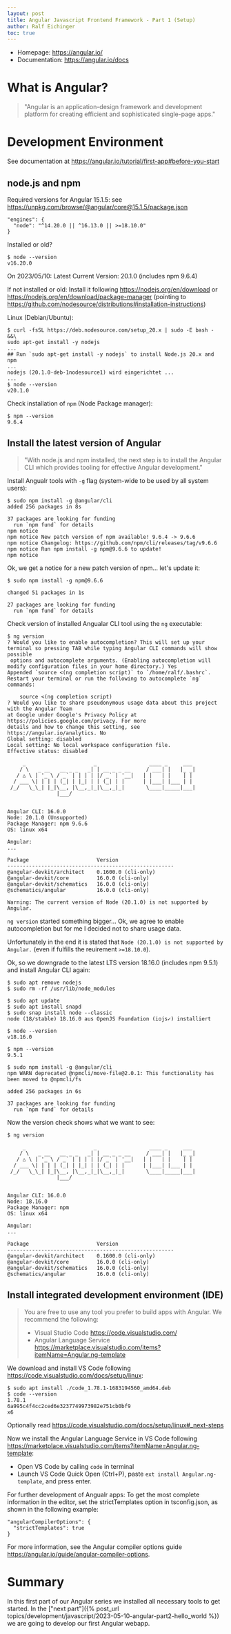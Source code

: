 ```yaml
---
layout: post
title: Angular Javascript Frontend Framework - Part 1 (Setup)
author: Ralf Eichinger
toc: true
---
```


* Homepage: <https://angular.io/>
* Documentation: <https://angular.io/docs>

# What is Angular?

> "Angular is an application-design framework and development platform for creating efficient and sophisticated single-page apps."

# Development Environment

See documentation at <https://angular.io/tutorial/first-app#before-you-start>

## node.js and npm

Required versions for Angular 15.1.5: see <https://unpkg.com/browse/@angular/core@15.1.5/package.json>

```
"engines": {
  "node": "^14.20.0 || ^16.13.0 || >=18.10.0"
}
```

Installed or old?

```
$ node --version
v16.20.0
```

On 2023/05/10: Latest Current Version: 20.1.0 (includes npm 9.6.4)

If not installed or old: Install it following <https://nodejs.org/en/download> or <https://nodejs.org/en/download/package-manager> (pointing to <https://github.com/nodesource/distributions#installation-instructions>)

Linux (Debian/Ubuntu):

```
$ curl -fsSL https://deb.nodesource.com/setup_20.x | sudo -E bash - &&\
sudo apt-get install -y nodejs
...
## Run `sudo apt-get install -y nodejs` to install Node.js 20.x and npm
...
nodejs (20.1.0-deb-1nodesource1) wird eingerichtet ...
...
$ node --version
v20.1.0
```

Check installation of `npm` (Node Package manager):

```
$ npm --version
9.6.4
```

## Install the latest version of Angular

> "With node.js and npm installed, the next step is to install the Angular CLI which provides tooling for effective Angular development."

Install Angualr tools with `-g` flag (system-wide to be used by all system users):

```
$ sudo npm install -g @angular/cli
added 256 packages in 8s

37 packages are looking for funding
  run `npm fund` for details
npm notice 
npm notice New patch version of npm available! 9.6.4 -> 9.6.6
npm notice Changelog: https://github.com/npm/cli/releases/tag/v9.6.6
npm notice Run npm install -g npm@9.6.6 to update!
npm notice
```

Ok, we get a notice for a new patch version of npm... let's update it:

```
$ sudo npm install -g npm@9.6.6

changed 51 packages in 1s

27 packages are looking for funding
  run `npm fund` for details
```

Check version of installed Angualar CLI tool using the `ng` executable:

```
$ ng version
? Would you like to enable autocompletion? This will set up your terminal so pressing TAB while typing Angular CLI commands will show possible
 options and autocomplete arguments. (Enabling autocompletion will modify configuration files in your home directory.) Yes
Appended `source <(ng completion script)` to `/home/ralf/.bashrc`. Restart your terminal or run the following to autocomplete `ng` commands:

    source <(ng completion script)
? Would you like to share pseudonymous usage data about this project with the Angular Team
at Google under Google's Privacy Policy at https://policies.google.com/privacy. For more
details and how to change this setting, see https://angular.io/analytics. No
Global setting: disabled
Local setting: No local workspace configuration file.
Effective status: disabled

     _                      _                 ____ _     ___
    / \   _ __   __ _ _   _| | __ _ _ __     / ___| |   |_ _|
   / △ \ | '_ \ / _` | | | | |/ _` | '__|   | |   | |    | |
  / ___ \| | | | (_| | |_| | | (_| | |      | |___| |___ | |
 /_/   \_\_| |_|\__, |\__,_|_|\__,_|_|       \____|_____|___|
                |___/
    

Angular CLI: 16.0.0
Node: 20.1.0 (Unsupported)
Package Manager: npm 9.6.6
OS: linux x64

Angular: 
... 

Package                      Version
------------------------------------------------------
@angular-devkit/architect    0.1600.0 (cli-only)
@angular-devkit/core         16.0.0 (cli-only)
@angular-devkit/schematics   16.0.0 (cli-only)
@schematics/angular          16.0.0 (cli-only)
    
Warning: The current version of Node (20.1.0) is not supported by Angular.
```

`ng version` started something bigger... Ok, we agree to enable autocompletion but for me I decided not to share usage data.

Unfortunately in the end it is stated that `Node (20.1.0) is not supported by Angular.` (even if fulfills the reuirement `>=18.10.0`).

Ok, so we downgrade to the latest LTS version 18.16.0 (includes npm 9.5.1) and install Angular CLI again:

```
$ sudo apt remove nodejs
$ sudo rm -rf /usr/lib/node_modules

$ sudo apt update
$ sudo apt install snapd
$ sudo snap install node --classic
node (18/stable) 18.16.0 aus OpenJS Foundation (iojs✓) installiert

$ node --version
v18.16.0

$ npm --version
9.5.1

$ sudo npm install -g @angular/cli
npm WARN deprecated @npmcli/move-file@2.0.1: This functionality has been moved to @npmcli/fs

added 256 packages in 6s

37 packages are looking for funding
  run `npm fund` for details

```

Now the version check shows what we want to see:

```
$ ng version

     _                      _                 ____ _     ___
    / \   _ __   __ _ _   _| | __ _ _ __     / ___| |   |_ _|
   / △ \ | '_ \ / _` | | | | |/ _` | '__|   | |   | |    | |
  / ___ \| | | | (_| | |_| | | (_| | |      | |___| |___ | |
 /_/   \_\_| |_|\__, |\__,_|_|\__,_|_|       \____|_____|___|
                |___/
    

Angular CLI: 16.0.0
Node: 18.16.0
Package Manager: npm 
OS: linux x64

Angular: 
... 

Package                      Version
------------------------------------------------------
@angular-devkit/architect    0.1600.0 (cli-only)
@angular-devkit/core         16.0.0 (cli-only)
@angular-devkit/schematics   16.0.0 (cli-only)
@schematics/angular          16.0.0 (cli-only)
```

## Install integrated development environment (IDE)

> You are free to use any tool you prefer to build apps with Angular. We recommend the following:
> - Visual Studio Code <https://code.visualstudio.com/>
> - Angular Language Service <https://marketplace.visualstudio.com/items?itemName=Angular.ng-template>

We download and install VS Code following <https://code.visualstudio.com/docs/setup/linux>:

```
$ sudo apt install ./code_1.78.1-1683194560_amd64.deb
$ code --version
1.78.1
6a995c4f4cc2ced6e3237749973982e751cb0bf9
x6
```

Optionally read <https://code.visualstudio.com/docs/setup/linux#_next-steps>

Now we install the Angular Language Service in VS Code following <https://marketplace.visualstudio.com/items?itemName=Angular.ng-template>:

* Open VS Code by calling `code` in terminal
* Launch VS Code Quick Open (Ctrl+P), paste `ext install Angular.ng-template`, and press enter.

For further development of Angualr apps: To get the most complete information in the editor, set the strictTemplates option in tsconfig.json, as shown in the following example:

```
"angularCompilerOptions": {
  "strictTemplates": true
}
```

For more information, see the Angular compiler options guide <https://angular.io/guide/angular-compiler-options>.

# Summary

In this first part of our Angular series we installed all necessary tools to get started.
In the ["next part"]({% post_url topics/development/javascript/2023-05-10-angular-part2-hello_world %}) we are going to develop our first Angular webapp.


